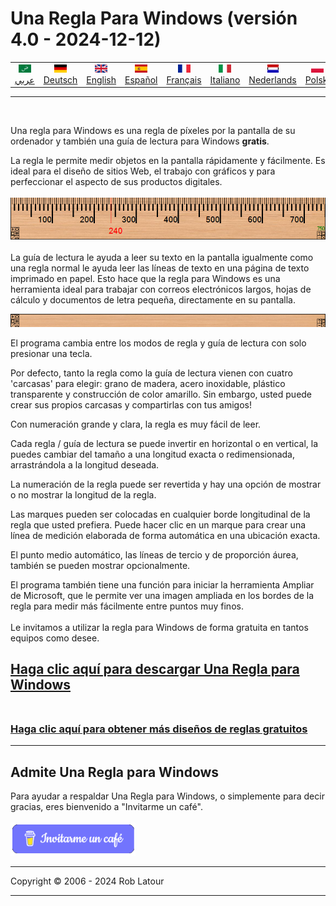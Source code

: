 # Una Regla Para Windows (versión 4.0 - 2024-12-12)
<!-- header -->

|||||||||||
| :---: | :---: | :---: | :---: | :---: |:---: | :---: | :---: |:---: | :---: |
| [![عربي](/images/flags/ar.png)](../en/README.md)<br>[عربي](../ar/README.md) | [![Deutsch](/images/flags/de.png)](../de/README.md)<br>[Deutsch](../de/README.md) | [![English](/images/flags/en-GB.png)](../en/README.md)<br>[English](../en/README.md) | [![Español](/images/flags/es.png)](../es/README.md)<br>[Español](../es/README.md) | [![Français](/images/flags/fr.png)](../fr/README.md)<br>[Français](../fr/README.md)| [![Italiano](/images/flags/it.png)](../it/README.md)<br>[Italiano](../it/README.md) | [![Nederlands](/images/flags/nl.png)](../nl/README.md)<br>[Nederlands](../nl/README.md) | [![Polski](/images/flags/pl.png)](../pl/README.md)<br>[Polski](../pl/README.md) | [![Português](/images/flags/pt.png)](../pt/README.md)<br>[Português](../pt/README.md) | [![Svenska](/images/flags/sv.png)](../sv/README.md)<br>[Svenska](../sv/README.md) |

- - -
<br>
<!-- header -->

Una regla para Windows es una regla de píxeles por la pantalla de su ordenador y también una guía de lectura para Windows **gratis**.  
  
La regla le permite medir objetos en la pantalla rápidamente y fácilmente. Es ideal para el diseño de sitios Web, el trabajo con gráficos y para perfeccionar el aspecto de sus productos digitales.<br><br>
[![ruler](/images/ruler.png)](screenshot.png)<br><br>
La guía de lectura le ayuda a leer su texto en la pantalla igualmente como una regla normal le ayuda leer las líneas de texto en una página de texto imprimado en papel. Esto hace que la regla para Windows es una herramienta ideal para trabajar con correos electrónicos largos, hojas de cálculo y documentos de letra pequeña, directamente en su pantalla.<br>

![Guía de lectura](/images/readingguide.png)  
  
El programa cambia entre los modos de regla y guía de lectura con solo presionar una tecla.  
  
Por defecto, tanto la regla como la guía de lectura vienen con cuatro 'carcasas' para elegir: grano de madera, acero inoxidable, plástico transparente y construcción de color amarillo. Sin embargo, usted puede crear sus propios carcasas y compartirlas con tus amigos!   
  
Con numeración grande y clara, la regla es muy fácil de leer.  
  
Cada regla / guía de lectura se puede invertir en horizontal o en vertical, la puedes cambiar del tamaño a una longitud exacta o redimensionada, arrastrándola a la longitud deseada.  
  
La numeración de la regla puede ser revertida y hay una opción de mostrar o no mostrar la longitud de la regla.  
  
Las marques pueden ser colocadas en cualquier borde longitudinal de la regla que usted prefiera. Puede hacer clic en un marque para crear una línea de medición elaborada de forma automática en una ubicación exacta.  
  
El punto medio automático, las líneas de tercio y de proporción áurea, también se pueden mostrar opcionalmente.   
  
El programa también tiene una función para iniciar la herramienta Ampliar de Microsoft, que le permite ver una imagen ampliada en los bordes de la regla para medir más fácilmente entre puntos muy finos.<br>
   
Le invitamos a utilizar la regla para Windows de forma gratuita en tantos equipos como desee.

## [Haga clic aquí para descargar Una Regla para Windows](https://6ec1f0a2f74d4d0c2019-591364a760543a57f40bab2c37672676.ssl.cf5.rackcdn.com/arulersetupv40.exe)<br><br>

### [Haga clic aquí para obtener más diseños de reglas gratuitos](skins.md) 

* * * 
## Admite Una Regla para Windows

Para ayudar a respaldar Una Regla para Windows, o simplemente para decir gracias, eres bienvenido a "Invitarme un café".<br><br>
[<img alt="Invitarme un café" width="200px" src="buymeacoffee-spanish.png" />](https://www.buymeacoffee.com/roblatour)
* * *
Copyright © 2006 - 2024 Rob Latour
* * *